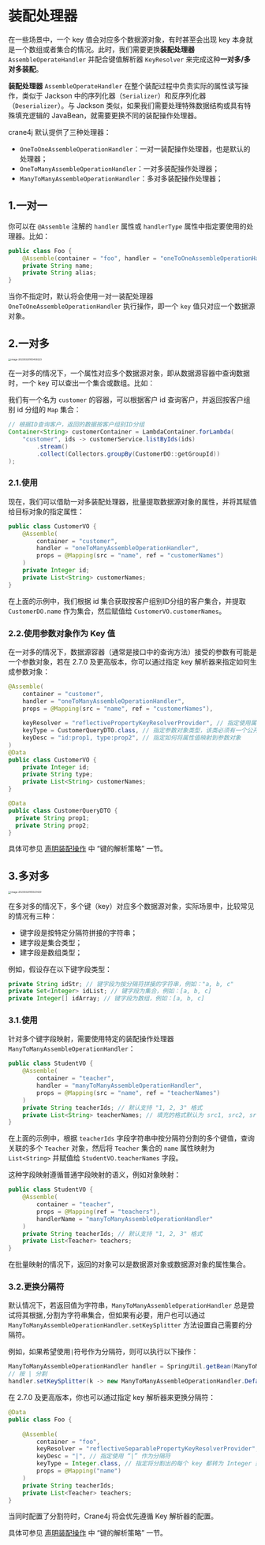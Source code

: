 # 装配处理器

在一些场景中，一个 key 值会对应多个数据源对象，有时甚至会出现 key 本身就是一个数组或者集合的情况。此时，我们需要更换**装配处理器** `AssembleOperateHandler` 并配合键值解析器 `KeyResolver` 来完成这种**一对多/多对多装配**。

**装配处理器** `AssembleOperateHandler` 在整个装配过程中负责实际的属性读写操作，类似于 Jackson 中的序列化器（`Serializer`）和反序列化器（`Deserializer`）。与 Jackson 类似，如果我们需要处理特殊数据结构或具有特殊填充逻辑的 JavaBean，就需要更换不同的装配操作处理器。

crane4j 默认提供了三种处理器：

- `OneToOneAssembleOperationHandler`：一对一装配操作处理器，也是默认的处理器；
- `OneToManyAssembleOperationHandler`：一对多装配操作处理器；
- `ManyToManyAssembleOperationHandler`：多对多装配操作处理器；

## 1.一对一

你可以在 `@Assemble` 注解的 `handler` 属性或 `handlerType` 属性中指定要使用的处理器。比如：

```java
public class Foo {
    @Assemble(container = "foo", handler = "oneToOneAssembleOperationHandler")
    private String name;
    private String alias;
}
```

当你不指定时，默认将会使用一对一装配处理器 `OneToOneAssembleOperationHandler` 执行操作，即一个 `key` 值只对应一个数据源对象。

## 2.一对多

<img src="https://img.xiajibagao.top/image-20230320105459223.png" alt="image-20230320105459223" style="zoom: 33%;" />

在一对多的情况下，一个属性对应多个数据源对象，即从数据源容器中查询数据时，一个 key 可以查出一个集合或数组。比如：

我们有一个名为 `customer` 的容器，可以根据客户 id 查询客户，并返回按客户组别 id 分组的 `Map` 集合：

```java
// 根据ID查询客户，返回的数据按客户组别ID分组
Container<String> customerContainer = LambdaContainer.forLambda(
    "customer", ids -> customerService.listByIds(ids)
        .stream()
        .collect(Collectors.groupBy(CustomerDO::getGroupId))
);
```

### 2.1.使用

现在，我们可以借助一对多装配处理器，批量提取数据源对象的属性，并将其赋值给目标对象的指定属性：

```java
public class CustomerVO {
    @Assemble(
        container = "customer",
        handler = "oneToManyAssembleOperationHandler",
        props = @Mapping(src = "name", ref = "customerNames")
    )
    private Integer id;
    private List<String> customerNames;
}
```

在上面的示例中，我们根据 id 集合获取按客户组别ID分组的客户集合，并提取 `CustomerDO.name` 作为集合，然后赋值给 `CustomerVO.customerNames`。

### 2.2.使用参数对象作为 Key 值

在一对多的情况下，数据源容器（通常是接口中的查询方法）接受的参数有可能是一个参数对象，若在 2.7.0 及更高版本，你可以通过指定 key 解析器来指定如何生成参数对象：

~~~java
@Assemble(
    container = "customer",
    handler = "oneToManyAssembleOperationHandler",
    props = @Mapping(src = "name", ref = "customerNames"),
  
    keyResolver = "reflectivePropertyKeyResolverProvider", // 指定使用属性键值解析器
    keyType = CustomerQueryDTO.class, // 指定参数对象类型，该类必须有一个公开的无参构造方法
    keyDesc = "id:prop1, type:prop2", // 指定如何将属性值映射到参数对象
)
@Data
public class CustomerVO {
    private Integer id;
  	private String type;
    private List<String> customerNames;
}

@Data
public class CustomerQueryDTO {
  private String prop1;
  private String prop2;
}
~~~

具体可参见 [声明装配操作](./declare_assemble_operation.md) 中 “键的解析策略” 一节。

## 3.多对多

<img src="https://img.xiajibagao.top/image-20230320105521429.png" alt="image-20230320105521429" style="zoom:33%;" />

在多对多的情况下，多个键（key）对应多个数据源对象，实际场景中，比较常见的情况有三种：

- 键字段是按特定分隔符拼接的字符串；
- 建字段是集合类型；
- 建字段是数组类型；

例如，假设存在以下键字段类型：

```java
private String idStr; // 键字段为按分隔符拼接的字符串，例如："a, b, c"
private Set<Integer> idList; // 键字段为集合，例如：[a, b, c]
private Integer[] idArray; // 键字段为数组，例如：[a, b, c]
```

### 3.1.使用

针对多个键字段映射，需要使用特定的装配操作处理器 `ManyToManyAssembleOperationHandler`：

```java
public class StudentVO {
    @Assemble(
        container = "teacher", 
        handler = "manyToManyAssembleOperationHandler",
        props = @Mapping(src = "name", ref = "teacherNames")
    )
    private String teacherIds; // 默认支持 "1, 2, 3" 格式
    private List<String> teacherNames; // 填充的格式默认为 src1, src2, src3
}
```

在上面的示例中，根据 `teacherIds` 字段字符串中按分隔符分割的多个键值，查询关联的多个 `Teacher` 对象，然后将 `Teacher` 集合的 `name` 属性映射为 `List<String>` 并赋值给 `StudentVO.teacherNames` 字段。

这种字段映射遵循普通字段映射的语义，例如对象映射：

```java
public class StudentVO {
    @Assemble(
        container = "teacher", 
        props = @Mapping(ref = "teachers"),
        handlerName = "manyToManyAssembleOperationHandler"
    )
    private String teacherIds; // 默认支持 "1, 2, 3" 格式
    private List<Teacher> teachers;
}
```

在批量映射的情况下，返回的对象可以是数据源对象或数据源对象的属性集合。

### 3.2.更换分隔符

默认情况下，若返回值为字符串，`ManyToManyAssembleOperationHandler` 总是尝试将其根据`,`分割为字符串集合，但如果有必要，用户也可以通过 `ManyToManyAssembleOperationHandler.setKeySplitter` 方法设置自己需要的分隔符。

例如，如果希望使用`|`符号作为分隔符，则可以执行以下操作：

~~~java
ManyToManyAssembleOperationHandler handler = SpringUtil.getBean(ManyToManyAssembleOperationHandler.class);
// 按 | 分割
handler.setKeySplitter(k -> new ManyToManyAssembleOperationHandler.DefaultSplitter("|"));
~~~

在 2.7.0 及更高版本，你也可以通过指定 key 解析器来更换分隔符：

~~~java
@Data
public class Foo {
  
    @Assemble(
        container = "foo",
        keyResolver = "reflectiveSeparablePropertyKeyResolverProvider", // 指定使用属性键值解析器
        keyDesc = "|", // 指定使用 “|” 作为分隔符
        keyType = Integer.class, // 指定将分割出的每个 key 都转为 Integer 类型
        props = @Mapping("name")
    )
    private String teacherIds;
    private List<Teacher> teachers;
}
~~~

当同时配置了分割符时，Crane4j 将会优先遵循 Key 解析器的配置。

具体可参见 [声明装配操作](./declare_assemble_operation.md) 中 “键的解析策略” 一节。
